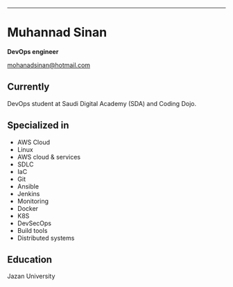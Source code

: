

---
# Muhannad Sinan
**DevOps engineer**

<div id="webaddress">
<a href="mohanadsinan@hotmail.com">mohanadsinan@hotmail.com</a>
</div>



## Currently

DevOps student at Saudi Digital Academy (SDA) and Coding Dojo.



## Specialized in

- AWS Cloud
- Linux
- AWS cloud & services
- SDLC
- IaC
- Git
- Ansible
- Jenkins
- Monitoring
- Docker
- K8S
- DevSecOps
- Build tools
- Distributed systems



## Education

Jazan University



<!-- Last updated: Aug 2022 -->

